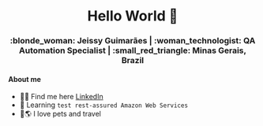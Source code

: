 <div align="center"><h1>Hello World 👋</h1></div>

<div align="center"><h3> :blonde_woman: Jeissy Guimarães | :woman_technologist: QA Automation Specialist | :small_red_triangle: Minas Gerais, Brazil  </h3></div>
 

<h4>About me</h4>

- :woman_office_worker: Find me here <a href="https://www.linkedin.com/in/jeissy-guimar%C3%A3es-aa0936164/">LinkedIn</a> 
- :seedling: Learning <code>test rest-assured </code><code>Amazon Web Services</code>
- :dog::earth_americas:	I love pets and travel



<!---
Jeissy/Jeissy is a ✨ special ✨ repository because its `README.md` (this file) appears on your GitHub profile.
You can click the Preview link to take a look at your changes.
--->
